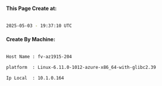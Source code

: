 
   
#### This Page Create at:

```bash

2025-05-03 - 19:37:10 UTC

```

#### Create By Machine:

```bash

Host Name : fv-az1915-204

platform  : Linux-6.11.0-1012-azure-x86_64-with-glibc2.39

Ip Local  : 10.1.0.164

```

